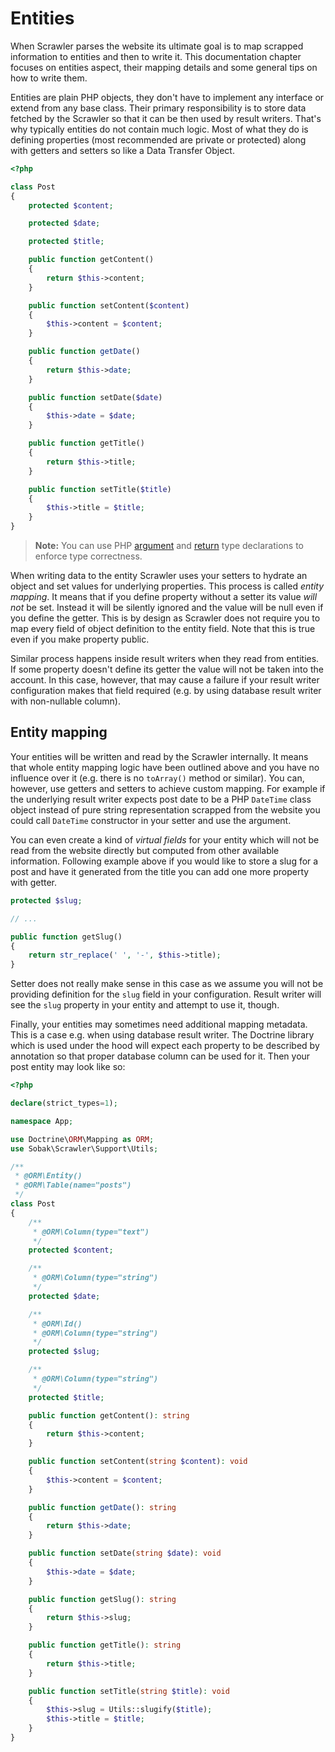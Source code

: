 # Entities
When Scrawler parses the website its ultimate goal is to map scrapped information
to entities and then to write it. This documentation chapter focuses on entities
aspect, their mapping details and some general tips on how to write them.

Entities are plain PHP objects, they don't have to implement any interface or extend
from any base class. Their primary responsibility is to store data fetched by the
Scrawler so that it can be then used by result writers. That's why typically entities
do not contain much logic. Most of what they do is defining properties (most recommended
are private or protected) along with getters and setters so like a Data Transfer Object.

```php
<?php

class Post
{
    protected $content;

    protected $date;

    protected $title;

    public function getContent()
    {
        return $this->content;
    }

    public function setContent($content)
    {
        $this->content = $content;
    }

    public function getDate()
    {
        return $this->date;
    }

    public function setDate($date)
    {
        $this->date = $date;
    }

    public function getTitle()
    {
        return $this->title;
    }

    public function setTitle($title)
    {
        $this->title = $title;
    }
}
```

> **Note:** You can use PHP [argument][php-argument-type] and [return][php-return-type]
> type declarations to enforce type correctness.

When writing data to the entity Scrawler uses your setters to hydrate an object
and set values for underlying properties. This process is called _entity mapping_.
It means that if you define property without a setter its value _will not_ be set.
Instead it will be silently ignored and the value will be null even if you define
the getter. This is by design as Scrawler does not require you to map every field
of object definition to the entity field. Note that this is true even if you make
property public.

Similar process happens inside result writers when they read from entities. If some
property doesn't define its getter the value will not be taken into the account.
In this case, however, that may cause a failure if your result writer configuration
makes that field required (e.g. by using database result writer with non-nullable
column).

## Entity mapping
Your entities will be written and read by the Scrawler internally. It means that
whole entity mapping logic have been outlined above and you have no influence
over it (e.g. there is no `toArray()` method or similar). You can, however, use
getters and setters to achieve custom mapping. For example if the underlying
result writer expects post date to be a PHP `DateTime` class object instead of
pure string representation scrapped from the website you could call `DateTime`
constructor in your setter and use the argument.

You can even create a kind of _virtual fields_ for your entity which will not be
read from the website directly but computed from other available information.
Following example above if you would like to store a slug for a post and have
it generated from the title you can add one more property with getter.

```php
protected $slug;

// ...

public function getSlug()
{
    return str_replace(' ', '-', $this->title);
}
```

Setter does not really make sense in this case as we assume you will not be providing
definition for the `slug` field in your configuration. Result writer will see the `slug`
property in your entity and attempt to use it, though.

Finally, your entities may sometimes need additional mapping metadata. This is a case
e.g. when using database result writer. The Doctrine library which is used under the
hood will expect each property to be described by annotation so that proper database
column can be used for it. Then your post entity may look like so:

```php
<?php

declare(strict_types=1);

namespace App;

use Doctrine\ORM\Mapping as ORM;
use Sobak\Scrawler\Support\Utils;

/**
 * @ORM\Entity()
 * @ORM\Table(name="posts")
 */
class Post
{
    /**
     * @ORM\Column(type="text")
     */
    protected $content;

    /**
     * @ORM\Column(type="string")
     */
    protected $date;

    /**
     * @ORM\Id()
     * @ORM\Column(type="string")
     */
    protected $slug;

    /**
     * @ORM\Column(type="string")
     */
    protected $title;

    public function getContent(): string
    {
        return $this->content;
    }

    public function setContent(string $content): void
    {
        $this->content = $content;
    }

    public function getDate(): string
    {
        return $this->date;
    }

    public function setDate(string $date): void
    {
        $this->date = $date;
    }

    public function getSlug(): string
    {
        return $this->slug;
    }

    public function getTitle(): string
    {
        return $this->title;
    }

    public function setTitle(string $title): void
    {
        $this->slug = Utils::slugify($title);
        $this->title = $title;
    }
}
```

[php-argument-type]: https://www.php.net/manual/en/functions.arguments.php#functions.arguments.type-declaration
[php-return-type]: https://www.php.net/manual/en/functions.returning-values.php#functions.returning-values.type-declaration
